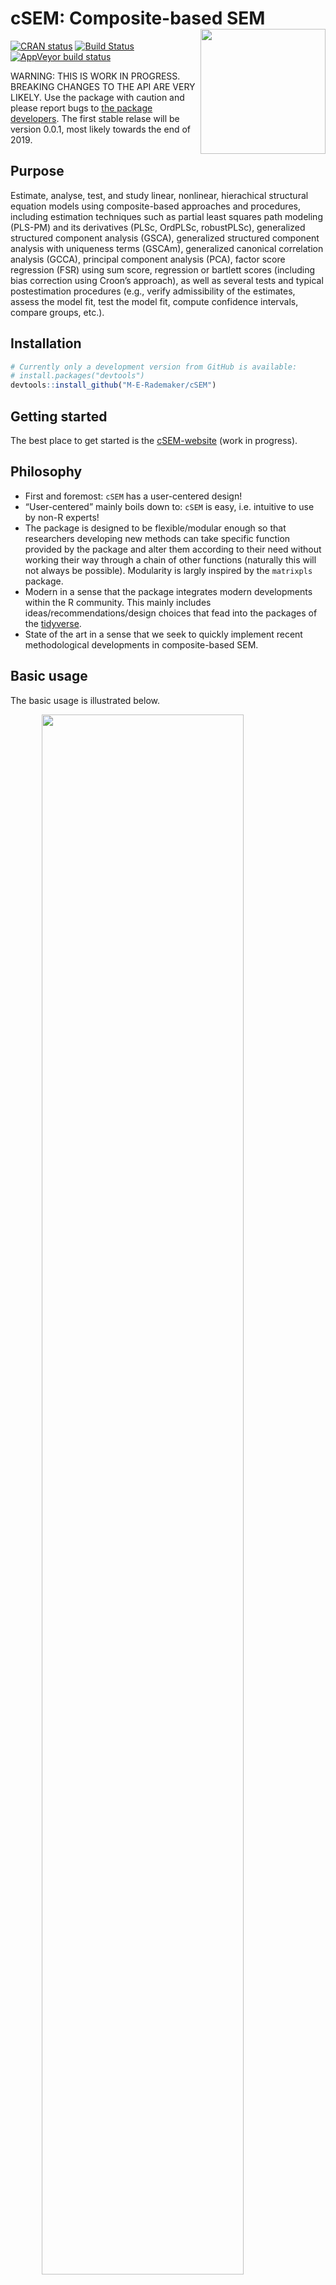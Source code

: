 
<!-- README.md is generated from README.Rmd. Please edit that file -->

# cSEM: Composite-based SEM <img src='man/figures/cSEMsticker.svg' align="right" height="200" /></a>

[![CRAN
status](https://www.r-pkg.org/badges/version/cSEM)](https://cran.r-project.org/package=cSEM)
[![Build
Status](https://travis-ci.com/M-E-Rademaker/cSEM.svg?branch=master)](https://travis-ci.com/M-E-Rademaker/cSEM)
[![AppVeyor build
status](https://ci.appveyor.com/api/projects/status/github/M-E-Rademaker/cSEM?branch=master&svg=true)](https://ci.appveyor.com/project/M-E-Rademaker/csem)

WARNING: THIS IS WORK IN PROGRESS. BREAKING CHANGES TO THE API ARE VERY
LIKELY. Use the package with caution and please report bugs to [the
package
developers](mailto:manuel.rademaker@uni-wuerzburg.de;f.schuberth@utwente.nl).
The first stable relase will be version 0.0.1, most likely towards the
end of 2019.

## Purpose

Estimate, analyse, test, and study linear, nonlinear, hierachical
structural equation models using composite-based approaches and
procedures, including estimation techniques such as partial least
squares path modeling (PLS-PM) and its derivatives (PLSc, OrdPLSc,
robustPLSc), generalized structured component analysis (GSCA),
generalized structured component analysis with uniqueness terms (GSCAm),
generalized canonical correlation analysis (GCCA), principal component
analysis (PCA), factor score regression (FSR) using sum score,
regression or bartlett scores (including bias correction using Croon’s
approach), as well as several tests and typical postestimation
procedures (e.g., verify admissibility of the estimates, assess the
model fit, test the model fit, compute confidence intervals, compare
groups, etc.).

## Installation

``` r
# Currently only a development version from GitHub is available:
# install.packages("devtools")
devtools::install_github("M-E-Rademaker/cSEM")
```

## Getting started

The best place to get started is the
[cSEM-website](https://m-e-rademaker.github.io/cSEM/) (work in
progress).

## Philosophy

  - First and foremost: `cSEM` has a user-centered design\!
  - “User-centered” mainly boils down to: `cSEM` is easy, i.e. intuitive
    to use by non-R experts\!
    <!--  - There is one central function called `csem()` that provides default choices -->
    <!--    for most of its arguments (similarity to the `sem()` and `cfa()` functions of the [lavaan](http://lavaan.ugent.be/)  -->
    <!--    package is intended). --> <!-- -  -->
    <!--  - cSEM is Well documented (vignettes, HTML output, a website, (eventually) intro course(s) and cheatsheets) -->
    <!--  - Structured output/results  that aims to be "easy"" in a sense that it is -->
    <!--      - ... descriptive/verbose -->
    <!--      - ... (eventually) easy to export to other environments such as MS Word, Latex files etc. (exportability) -->
    <!--      - ... (eventually) easy to migrate from/to/between other PLS/VB/CB-based systems (lavaan, semPLS, ADANCO, SmartPLS) -->
  - The package is designed to be flexible/modular enough so that
    researchers developing new methods can take specific function
    provided by the package and alter them according to their need
    without working their way through a chain of other functions
    (naturally this will not always be possible). Modularity is largly
    inspired by the `matrixpls` package.
  - Modern in a sense that the package integrates modern developments
    within the R community. This mainly includes
    ideas/recommendations/design choices that fead into the packages of
    the [tidyverse](https://github.com/tidyverse/tidyverse).
  - State of the art in a sense that we seek to quickly implement recent
    methodological developments in composite-based SEM.

## Basic usage

The basic usage is illustrated below.

<img src="man/figures/api.png" width="80%" style="display: block; margin: auto;" />

Usully, using `cSEM` is the same 3 step procedure:

> 1.  Pick a dataset and specify a model using [lavaan
>     syntax](http://lavaan.ugent.be/tutorial/syntax1.html)
> 2.  Use `csem()`
> 3.  Apply one of the postestimation functions listed below on the
>     resulting object.

## Postestimation functions

Currently we have five major postestimation verbs:

  - `assess()` : assess the model using common quality criteria
  - `infer()` : calculate common inferencial quantities (e.g, standard
    errors)
  - `predict()` : predict indicator values (not yet implemented)
  - `summarize()` : summarize the results
  - `verify()` : verify admissibility of the estimates

Tests are performed by using the test family of functions. Currently the
following tests are implemented:

  - `testOMF()` : performs a test for overall model fit
  - `testMICOM()` : performs a test for composite measurement invariance
  - `testMGD` : performs several test to assess multi-group differences
  - `testHausman()` : performs the regression-based Hausman test to test
    for endogeneity.

All functions require a `cSEMResults` object.

## Example

Models are defined using [lavaan
syntax](http://lavaan.ugent.be/tutorial/syntax1.html) with some slight
modifications (see the [Specifying a
model](https://m-e-rademaker.github.io/cSEM/articles/cSEM.html#using-csem)
section on the [cSEM-website](https://m-e-rademaker.github.io/cSEM/)).
For illustration we use the build-in and well-known `satisfaction`
dataset.

``` r
require(cSEM)
    
## Note: The operator "<~" tells cSEM that the construct to its left is modelled
##       as a composite.
##       The operator "=~" tells cSEM that the construct to its left is modelled
##       as a common factor.
##       The operator "~" tells cSEM which are the dependent (left-hand side) and
##       independent variables (right-hand side).
    
model <- "
# Structural model
EXPE ~ IMAG
QUAL ~ EXPE
VAL  ~ EXPE + QUAL
SAT  ~ IMAG + EXPE + QUAL + VAL 
LOY  ~ IMAG + SAT

# Composite model
IMAG <~ imag1 + imag2 + imag3
EXPE <~ expe1 + expe2 + expe3 
QUAL <~ qual1 + qual2 + qual3 + qual4 + qual5
VAL  <~ val1  + val2  + val3

# Reflective measurement model
SAT  =~ sat1  + sat2  + sat3  + sat4
LOY  =~ loy1  + loy2  + loy3  + loy4
"
```

The estimation is conducted using the `csem()` function.

``` r
# Estimate using defaults
res <- csem(.data = satisfaction, .model = model)
res
```

    ## ________________________________________________________________________________
    ## ----------------------------------- Overview -----------------------------------
    ## 
    ## Estimation was successful.
    ## 
    ## The result is a list of class cSEMResults with list elements:
    ## 
    ##  - Estimates
    ##  - Information
    ## 
    ## To get an overview or help type:
    ## 
    ##  - ?cSEMResults
    ##  - str(<object-name>)
    ##  - listviewer::jsondedit(<object-name>, mode = 'view')
    ## 
    ## If you wish to access the list elements directly type e.g. 
    ## 
    ##  - <object-name>$Estimates
    ## 
    ## Available postestimation commands:
    ## 
    ##  - assess(<object-name>)
    ##  - infer(<object-name)
    ##  - predict(<object-name>)
    ##  - summarize(<object-name>)
    ##  - verify(<object-name>)
    ## ________________________________________________________________________________

This is equal to:

``` r
csem(
   .data                        = satisfaction,
   .model                       = model,
   .approach_cor_robust         = "none",
   .approach_nl                 = "sequential",
   .approach_paths              = "OLS",
   .approach_weights            = "PLS-PM",
   .conv_criterion              = "diff_absolute",
   .disattenuate                = TRUE,
   .dominant_indicators         = NULL,
   .estimate_structural         = TRUE,
   .id                          = NULL,
   .iter_max                    = 100,
   .normality                   = FALSE,
   .PLS_approach_cf             = "dist_squared_euclid",
   .PLS_ignore_structural_model = FALSE,
   .PLS_modes                   = NULL,
   .PLS_weight_scheme_inner     = "path",
   .reliabilities               = NULL,
   .starting_values             = NULL,
   .tolerance                   = 1e-05,
   .resample_method             = "none", 
   .resample_method2            = "none",
   .R                           = 499,
   .R2                          = 199,
   .handle_inadmissibles        = "drop",
   .user_funs                   = NULL,
   .eval_plan                   = "sequential",
   .seed                        = NULL,
   .sign_change_option          = "none"
    )
```

The result is always a named list of class `cSEMResults`.

To access list elements use `$`:

``` r
res$Estimates$Loading_estimates 
res$Information$Model
```

A usefule tool to examine a list is the [listviewer
package](https://github.com/timelyportfolio/listviewer). If you are new
to `cSEM` this might be a good way to familiarize yourself with the
structure of a `cSEMResults` object.

``` r
listviewer::jsonedit(res, mode = "view") # requires the listviewer package.
```

Apply postestimation functions:

``` r
## Get a summary
summarize(res) 
```

    ## ________________________________________________________________________________
    ## ----------------------------------- Overview -----------------------------------
    ## 
    ##  General information:
    ##  ------------------------
    ##  Estimation status                = Ok
    ##  Number of observations           = 250
    ##  Weight estimator                 = PLS-PM
    ##  Inner weighting scheme           = path
    ##  Type of indicator correlation    = Bravais-Pearson
    ##  Path model estimator             = OLS
    ##  Second order approach            = NA
    ##  Type of path model               = Linear
    ##  Disattenuated                    = Yes (PLSc)
    ## 
    ##  Construct details:
    ##  ------------------
    ##  Name  Modeled as     Order         Mode 
    ## 
    ##  IMAG  Composite      First order   modeB
    ##  EXPE  Composite      First order   modeB
    ##  QUAL  Composite      First order   modeB
    ##  VAL   Composite      First order   modeB
    ##  SAT   Common factor  First order   modeA
    ##  LOY   Common factor  First order   modeA
    ## 
    ## ----------------------------------- Estimates ----------------------------------
    ## 
    ## Estimated path coefficients:
    ## ============================
    ##   Path           Estimate  Std. error   t-stat.   p-value
    ##   EXPE ~ IMAG      0.4714          NA        NA        NA
    ##   QUAL ~ EXPE      0.8344          NA        NA        NA
    ##   VAL ~ EXPE       0.0457          NA        NA        NA
    ##   VAL ~ QUAL       0.7013          NA        NA        NA
    ##   SAT ~ IMAG       0.2450          NA        NA        NA
    ##   SAT ~ EXPE      -0.0172          NA        NA        NA
    ##   SAT ~ QUAL       0.2215          NA        NA        NA
    ##   SAT ~ VAL        0.5270          NA        NA        NA
    ##   LOY ~ IMAG       0.1819          NA        NA        NA
    ##   LOY ~ SAT        0.6283          NA        NA        NA
    ## 
    ## Estimated loadings:
    ## ===================
    ##   Loading          Estimate  Std. error   t-stat.   p-value
    ##   IMAG =~ imag1      0.6306          NA        NA        NA
    ##   IMAG =~ imag2      0.9246          NA        NA        NA
    ##   IMAG =~ imag3      0.9577          NA        NA        NA
    ##   EXPE =~ expe1      0.7525          NA        NA        NA
    ##   EXPE =~ expe2      0.9348          NA        NA        NA
    ##   EXPE =~ expe3      0.7295          NA        NA        NA
    ##   QUAL =~ qual1      0.7861          NA        NA        NA
    ##   QUAL =~ qual2      0.9244          NA        NA        NA
    ##   QUAL =~ qual3      0.7560          NA        NA        NA
    ##   QUAL =~ qual4      0.7632          NA        NA        NA
    ##   QUAL =~ qual5      0.7834          NA        NA        NA
    ##   VAL =~ val1        0.9518          NA        NA        NA
    ##   VAL =~ val2        0.8056          NA        NA        NA
    ##   VAL =~ val3        0.6763          NA        NA        NA
    ##   SAT =~ sat1        0.9243          NA        NA        NA
    ##   SAT =~ sat2        0.8813          NA        NA        NA
    ##   SAT =~ sat3        0.7127          NA        NA        NA
    ##   SAT =~ sat4        0.7756          NA        NA        NA
    ##   LOY =~ loy1        0.9097          NA        NA        NA
    ##   LOY =~ loy2        0.5775          NA        NA        NA
    ##   LOY =~ loy3        0.9043          NA        NA        NA
    ##   LOY =~ loy4        0.4917          NA        NA        NA
    ## 
    ## Estimated weights:
    ## ==================
    ##   Weights          Estimate  Std. error   t-stat.   p-value
    ##   IMAG <~ imag1      0.0156          NA        NA        NA
    ##   IMAG <~ imag2      0.4473          NA        NA        NA
    ##   IMAG <~ imag3      0.6020          NA        NA        NA
    ##   EXPE <~ expe1      0.2946          NA        NA        NA
    ##   EXPE <~ expe2      0.6473          NA        NA        NA
    ##   EXPE <~ expe3      0.2374          NA        NA        NA
    ##   QUAL <~ qual1      0.2370          NA        NA        NA
    ##   QUAL <~ qual2      0.4712          NA        NA        NA
    ##   QUAL <~ qual3      0.1831          NA        NA        NA
    ##   QUAL <~ qual4      0.1037          NA        NA        NA
    ##   QUAL <~ qual5      0.2049          NA        NA        NA
    ##   VAL <~ val1        0.7163          NA        NA        NA
    ##   VAL <~ val2        0.2202          NA        NA        NA
    ##   VAL <~ val3        0.2082          NA        NA        NA
    ##   SAT <~ sat1        0.3209          NA        NA        NA
    ##   SAT <~ sat2        0.3059          NA        NA        NA
    ##   SAT <~ sat3        0.2474          NA        NA        NA
    ##   SAT <~ sat4        0.2692          NA        NA        NA
    ##   LOY <~ loy1        0.3834          NA        NA        NA
    ##   LOY <~ loy2        0.2434          NA        NA        NA
    ##   LOY <~ loy3        0.3812          NA        NA        NA
    ##   LOY <~ loy4        0.2073          NA        NA        NA
    ## 
    ## Estimated indicator correlations:
    ## =================================
    ##   Correlation       Estimate  Std. error   t-stat.   p-value
    ##   imag1 ~~ imag2      0.6437          NA        NA        NA
    ##   imag1 ~~ imag3      0.5433          NA        NA        NA
    ##   imag2 ~~ imag3      0.7761          NA        NA        NA
    ##   expe1 ~~ expe2      0.5353          NA        NA        NA
    ##   expe1 ~~ expe3      0.4694          NA        NA        NA
    ##   expe2 ~~ expe3      0.5467          NA        NA        NA
    ##   qual1 ~~ qual2      0.6053          NA        NA        NA
    ##   qual1 ~~ qual3      0.5406          NA        NA        NA
    ##   qual1 ~~ qual4      0.5662          NA        NA        NA
    ##   qual1 ~~ qual5      0.5180          NA        NA        NA
    ##   qual2 ~~ qual3      0.6187          NA        NA        NA
    ##   qual2 ~~ qual4      0.6517          NA        NA        NA
    ##   qual2 ~~ qual5      0.6291          NA        NA        NA
    ##   qual3 ~~ qual4      0.4752          NA        NA        NA
    ##   qual3 ~~ qual5      0.5074          NA        NA        NA
    ##   qual4 ~~ qual5      0.6402          NA        NA        NA
    ##   val1 ~~ val2        0.6344          NA        NA        NA
    ##   val1 ~~ val3        0.4602          NA        NA        NA
    ##   val2 ~~ val3        0.6288          NA        NA        NA
    ## 
    ## ------------------------------------ Effects -----------------------------------
    ## 
    ## Estimated total effects:
    ## ========================
    ##   Total effect    Estimate  Std. error   t-stat.   p-value
    ##   EXPE ~ IMAG       0.4714          NA        NA        NA
    ##   QUAL ~ IMAG       0.3933          NA        NA        NA
    ##   QUAL ~ EXPE       0.8344          NA        NA        NA
    ##   VAL ~ IMAG        0.2974          NA        NA        NA
    ##   VAL ~ EXPE        0.6309          NA        NA        NA
    ##   VAL ~ QUAL        0.7013          NA        NA        NA
    ##   SAT ~ IMAG        0.4807          NA        NA        NA
    ##   SAT ~ EXPE        0.5001          NA        NA        NA
    ##   SAT ~ QUAL        0.5911          NA        NA        NA
    ##   SAT ~ VAL         0.5270          NA        NA        NA
    ##   LOY ~ IMAG        0.4840          NA        NA        NA
    ##   LOY ~ EXPE        0.3142          NA        NA        NA
    ##   LOY ~ QUAL        0.3714          NA        NA        NA
    ##   LOY ~ VAL         0.3311          NA        NA        NA
    ##   LOY ~ SAT         0.6283          NA        NA        NA
    ## 
    ## Estimated indirect effects:
    ## ===========================
    ##   Indirect effect    Estimate  Std. error   t-stat.   p-value
    ##   QUAL ~ IMAG          0.3933          NA        NA        NA
    ##   VAL ~ IMAG           0.2974          NA        NA        NA
    ##   VAL ~ EXPE           0.5852          NA        NA        NA
    ##   SAT ~ IMAG           0.2357          NA        NA        NA
    ##   SAT ~ EXPE           0.5173          NA        NA        NA
    ##   SAT ~ QUAL           0.3696          NA        NA        NA
    ##   LOY ~ IMAG           0.3020          NA        NA        NA
    ##   LOY ~ EXPE           0.3142          NA        NA        NA
    ##   LOY ~ QUAL           0.3714          NA        NA        NA
    ##   LOY ~ VAL            0.3311          NA        NA        NA
    ## ________________________________________________________________________________

``` r
## Verify admissibility of the results
verify(res) 
```

    ## ________________________________________________________________________________
    ## 
    ## Verify admissibility:
    ## 
    ##   admissible
    ## 
    ## Details:
    ## 
    ##   Code   Status    Description
    ##   1      ok        Convergence achieved                                   
    ##   2      ok        All absolute standardized loading estimates <= 1       
    ##   3      ok        Construct VCV is positive semi-definite                
    ##   4      ok        All reliability estimates <= 1                         
    ##   5      ok        Model-implied indicator VCV is positive semi-definite  
    ## ________________________________________________________________________________

``` r
# ## Test overall model fit
testOMF(res, .verbose = FALSE)
```

    ## ________________________________________________________________________________
    ## --------- Test for overall model fit based on Beran & Srivastava (1985) --------
    ## 
    ## Null hypothesis:
    ## 
    ##                                       +------------------------------------------------------------+
    ##                                       |                                                            |
    ##                                       |   H0: Population indicator covariance matrix is equal to   |
    ##                                       |   model-implied indicator covariance matrix.               |
    ##                                       |                                                            |
    ##                                       +------------------------------------------------------------+
    ## 
    ## Test statistic and critical value: 
    ## 
    ##                                      Critical value
    ##  Distance measure    Test statistic    95%   
    ##  dG                      0.6493      0.3202  
    ##  SRMR                    0.0940      0.0515  
    ##  dL                      2.2340      0.6718  
    ##  
    ## 
    ## Decision: 
    ## 
    ##                          Significance level
    ##  Distance measure          95%   
    ##  dG                      reject  
    ##  SRMR                    reject  
    ##  dL                      reject  
    ##  
    ## Additonal information:
    ## 
    ##  Out of 499 bootstrap replications 475 are admissible.
    ##  See ?verify() for what constitutes an inadmissible result.
    ## 
    ##  The seed used was: -758394284
    ## ________________________________________________________________________________

``` r
## Assess the model
assess(res)
```

    ## ________________________________________________________________________________
    ## 
    ##  Construct        AVE          RhoC      RhoC_weighted      R2      
    ##  SAT            0.6851        0.8938        0.9051        0.7624    
    ##  LOY            0.5552        0.8011        0.8761        0.5868    
    ## 
    ##  Construct      R2_adj         RhoT      RhoT_weighted
    ##  SAT            0.7585        0.8940        0.8869    
    ##  LOY            0.5834        0.8194        0.7850    
    ## 
    ## --------------------------- Distance and fit measures --------------------------
    ## 
    ##  Geodesic distance           = 0.6493432
    ##  Squared Euclidian distance  = 2.23402
    ##  ML distance                 = 2.921932
    ## 
    ##  CFI          = 0.8573048
    ##  GFI          = 0.9642375
    ##  IFI          = 0.8593711
    ##  NFI          = 0.8229918
    ##  NNFI         = 0.8105598
    ##  RMSEA        = 0.1130338
    ##  RMS_theta    = 0.05069299
    ##  SRMR         = 0.09396871
    ## 
    ##  Degrees of freedom    = 174
    ## 
    ## ----------------------- Variance inflation factors (VIFs) ----------------------
    ## 
    ##   Dependent construct: 'VAL'
    ## 
    ##  Independent construct    VIF value 
    ##  EXPE                      3.2928   
    ##  QUAL                      3.2928   
    ##  IMAG                      0.0000   
    ##  VAL                       0.0000   
    ##  SAT                       0.0000   
    ## 
    ##   Dependent construct: 'SAT'
    ## 
    ##  Independent construct    VIF value 
    ##  EXPE                      3.2985   
    ##  QUAL                      4.4151   
    ##  IMAG                      1.7280   
    ##  VAL                       2.6726   
    ##  SAT                       0.0000   
    ## 
    ##   Dependent construct: 'LOY'
    ## 
    ##  Independent construct    VIF value 
    ##  EXPE                      0.0000   
    ##  QUAL                      0.0000   
    ##  IMAG                      1.9345   
    ##  VAL                       0.0000   
    ##  SAT                       1.9345   
    ## 
    ## --------------------------- Effect sizes (f_squared) ---------------------------
    ## 
    ##   Dependent construct: 'EXPE'
    ## 
    ##  Independent construct   Effect size
    ##  IMAG                      0.2856   
    ## 
    ##   Dependent construct: 'QUAL'
    ## 
    ##  Independent construct   Effect size
    ##  EXPE                      2.2928   
    ## 
    ##   Dependent construct: 'VAL'
    ## 
    ##  Independent construct   Effect size
    ##  EXPE                      0.0014   
    ##  QUAL                      0.3301   
    ## 
    ##   Dependent construct: 'SAT'
    ## 
    ##  Independent construct   Effect size
    ##  IMAG                      0.1462   
    ##  EXPE                      0.0004   
    ##  QUAL                      0.0468   
    ##  VAL                       0.4373   
    ## 
    ##   Dependent construct: 'LOY'
    ## 
    ##  Independent construct   Effect size
    ##  IMAG                      0.0414   
    ##  SAT                       0.4938   
    ## 
    ## ------------------------------ Validity assessment -----------------------------
    ## 
    ##  Heterotrait-montrait ratio of correlation matrix (HTMT matrix)
    ## 
    ##           SAT LOY
    ## SAT 0.0000000   0
    ## LOY 0.7432489   0
    ## 
    ## 
    ##  Fornell-Larcker matrix
    ## 
    ##           SAT       LOY
    ## SAT 0.6851491 0.5696460
    ## LOY 0.5696460 0.5551718
    ## 
    ## 
    ##  Redundancy analysis
    ## 
    ##  Construct       Value    
    ##  IMAG           0.9750    
    ##  EXPE           0.9873    
    ##  QUAL           0.9909    
    ##  VAL            0.9744    
    ## ________________________________________________________________________________

#### Resampling and Inference

By default no inferential quantities are calculated since most
composite-based estimators have no closed-form expressions for standard
errors. Some closed form standard error are implemented, however, this
feature is still rather preliminary. It is therefore recommoned to use
resampling instead. `cSEM` mostly relies on the `bootstrap` procedure
(although `jackknife` is implemented as well) to estimate standard
errors, test statistics, and critical quantiles.

`cSEM` offers two ways to compute resamples:

1.  Setting `.resample_method` to `"jackkinfe"` or `"bootstrap"` and
    subsequently using postestimation functions `summarize()` or
    `infer()`.
2.  The same result is achieved by passing a `cSEMResults` object to
    `resamplecSEMResults()` and subsequently using postestimation
    functions `summarize()` or `infer()`.

<!-- end list -->

``` r
# Setting `.resample_method`
b1 <- csem(.data = satisfaction, .model = model, .resample_method = "bootstrap")
b2 <- resamplecSEMResults(res)
```

Now `summarize()` shows inferencial quantities as well:

``` r
summarize(b1)
```

    ## ________________________________________________________________________________
    ## ----------------------------------- Overview -----------------------------------
    ## 
    ##  General information:
    ##  ------------------------
    ##  Estimation status                = Ok
    ##  Number of observations           = 250
    ##  Weight estimator                 = PLS-PM
    ##  Inner weighting scheme           = path
    ##  Type of indicator correlation    = Bravais-Pearson
    ##  Path model estimator             = OLS
    ##  Second order approach            = NA
    ##  Type of path model               = Linear
    ##  Disattenuated                    = Yes (PLSc)
    ## 
    ##  Resample information:
    ##  ---------------------
    ##  Resample methode                 = bootstrap
    ##  Number of resamples              = 499
    ##  Number of admissible results     = 485
    ##  Approach to handle inadmissibles = drop
    ##  Sign change option               = none
    ##  Random seed                      = -1476110302
    ## 
    ##  Construct details:
    ##  ------------------
    ##  Name  Modeled as     Order         Mode 
    ## 
    ##  IMAG  Composite      First order   modeB
    ##  EXPE  Composite      First order   modeB
    ##  QUAL  Composite      First order   modeB
    ##  VAL   Composite      First order   modeB
    ##  SAT   Common factor  First order   modeA
    ##  LOY   Common factor  First order   modeA
    ## 
    ## ----------------------------------- Estimates ----------------------------------
    ## 
    ## Estimated path coefficients:
    ## ============================
    ##                                                              CI_percentile   
    ##   Path           Estimate  Std. error   t-stat.   p-value         95%        
    ##   EXPE ~ IMAG      0.4714      0.0607    7.7601    0.0000 [ 0.3485; 0.5900 ] 
    ##   QUAL ~ EXPE      0.8344      0.0220   37.9301    0.0000 [ 0.7881; 0.8731 ] 
    ##   VAL ~ EXPE       0.0457      0.0811    0.5637    0.5730 [-0.1138; 0.2098 ] 
    ##   VAL ~ QUAL       0.7013      0.0780    8.9881    0.0000 [ 0.5478; 0.8348 ] 
    ##   SAT ~ IMAG       0.2450      0.0551    4.4498    0.0000 [ 0.1353; 0.3568 ] 
    ##   SAT ~ EXPE      -0.0172      0.0773   -0.2230    0.8236 [-0.1727; 0.1287 ] 
    ##   SAT ~ QUAL       0.2215      0.1085    2.0418    0.0412 [ 0.0378; 0.4536 ] 
    ##   SAT ~ VAL        0.5270      0.0894    5.8968    0.0000 [ 0.3473; 0.6909 ] 
    ##   LOY ~ IMAG       0.1819      0.0779    2.3351    0.0195 [ 0.0347; 0.3345 ] 
    ##   LOY ~ SAT        0.6283      0.0797    7.8785    0.0000 [ 0.4663; 0.7880 ] 
    ## 
    ## Estimated loadings:
    ## ===================
    ##                                                                CI_percentile   
    ##   Loading          Estimate  Std. error   t-stat.   p-value         95%        
    ##   IMAG =~ imag1      0.6306      0.0991    6.3650    0.0000 [ 0.4274; 0.7989 ] 
    ##   IMAG =~ imag2      0.9246      0.0396   23.3448    0.0000 [ 0.8307; 0.9813 ] 
    ##   IMAG =~ imag3      0.9577      0.0292   32.8379    0.0000 [ 0.8851; 0.9919 ] 
    ##   EXPE =~ expe1      0.7525      0.0758    9.9285    0.0000 [ 0.5845; 0.8854 ] 
    ##   EXPE =~ expe2      0.9348      0.0280   33.4242    0.0000 [ 0.8604; 0.9715 ] 
    ##   EXPE =~ expe3      0.7295      0.0737    9.9017    0.0000 [ 0.5643; 0.8482 ] 
    ##   QUAL =~ qual1      0.7861      0.0632   12.4305    0.0000 [ 0.6510; 0.8942 ] 
    ##   QUAL =~ qual2      0.9244      0.0231   40.0011    0.0000 [ 0.8683; 0.9589 ] 
    ##   QUAL =~ qual3      0.7560      0.0626   12.0854    0.0000 [ 0.6050; 0.8478 ] 
    ##   QUAL =~ qual4      0.7632      0.0522   14.6221    0.0000 [ 0.6547; 0.8523 ] 
    ##   QUAL =~ qual5      0.7834      0.0458   17.1020    0.0000 [ 0.6806; 0.8644 ] 
    ##   VAL =~ val1        0.9518      0.0225   42.3964    0.0000 [ 0.8966; 0.9851 ] 
    ##   VAL =~ val2        0.8056      0.0648   12.4405    0.0000 [ 0.6561; 0.9076 ] 
    ##   VAL =~ val3        0.6763      0.0762    8.8695    0.0000 [ 0.5099; 0.8064 ] 
    ##   SAT =~ sat1        0.9243      0.0224   41.2588    0.0000 [ 0.8758; 0.9626 ] 
    ##   SAT =~ sat2        0.8813      0.0292   30.1861    0.0000 [ 0.8186; 0.9288 ] 
    ##   SAT =~ sat3        0.7127      0.0542   13.1430    0.0000 [ 0.6096; 0.8057 ] 
    ##   SAT =~ sat4        0.7756      0.0502   15.4361    0.0000 [ 0.6618; 0.8598 ] 
    ##   LOY =~ loy1        0.9097      0.0534   17.0268    0.0000 [ 0.7814; 0.9857 ] 
    ##   LOY =~ loy2        0.5775      0.0879    6.5710    0.0000 [ 0.3750; 0.7278 ] 
    ##   LOY =~ loy3        0.9043      0.0450   20.1058    0.0000 [ 0.7933; 0.9693 ] 
    ##   LOY =~ loy4        0.4917      0.0959    5.1301    0.0000 [ 0.3259; 0.6784 ] 
    ## 
    ## Estimated weights:
    ## ==================
    ##                                                                CI_percentile   
    ##   Weights          Estimate  Std. error   t-stat.   p-value         95%        
    ##   IMAG <~ imag1      0.0156      0.1133    0.1381    0.8902 [-0.2009; 0.2441 ] 
    ##   IMAG <~ imag2      0.4473      0.1506    2.9699    0.0030 [ 0.1724; 0.7465 ] 
    ##   IMAG <~ imag3      0.6020      0.1402    4.2954    0.0000 [ 0.2941; 0.8290 ] 
    ##   EXPE <~ expe1      0.2946      0.1146    2.5711    0.0101 [ 0.0714; 0.5187 ] 
    ##   EXPE <~ expe2      0.6473      0.0864    7.4898    0.0000 [ 0.4479; 0.7962 ] 
    ##   EXPE <~ expe3      0.2374      0.0924    2.5683    0.0102 [ 0.0525; 0.4016 ] 
    ##   QUAL <~ qual1      0.2370      0.0878    2.7001    0.0069 [ 0.0837; 0.4210 ] 
    ##   QUAL <~ qual2      0.4712      0.0807    5.8428    0.0000 [ 0.3073; 0.6229 ] 
    ##   QUAL <~ qual3      0.1831      0.0805    2.2753    0.0229 [ 0.0128; 0.3219 ] 
    ##   QUAL <~ qual4      0.1037      0.0584    1.7753    0.0759 [-0.0163; 0.2231 ] 
    ##   QUAL <~ qual5      0.2049      0.0653    3.1366    0.0017 [ 0.0663; 0.3200 ] 
    ##   VAL <~ val1        0.7163      0.0960    7.4654    0.0000 [ 0.5175; 0.8778 ] 
    ##   VAL <~ val2        0.2202      0.0932    2.3632    0.0181 [ 0.0616; 0.4116 ] 
    ##   VAL <~ val3        0.2082      0.0570    3.6499    0.0003 [ 0.1020; 0.3286 ] 
    ##   SAT <~ sat1        0.3209      0.0159   20.2190    0.0000 [ 0.2964; 0.3537 ] 
    ##   SAT <~ sat2        0.3059      0.0142   21.4725    0.0000 [ 0.2842; 0.3396 ] 
    ##   SAT <~ sat3        0.2474      0.0110   22.4270    0.0000 [ 0.2257; 0.2674 ] 
    ##   SAT <~ sat4        0.2692      0.0121   22.2020    0.0000 [ 0.2470; 0.2921 ] 
    ##   LOY <~ loy1        0.3834      0.0270   14.1988    0.0000 [ 0.3308; 0.4386 ] 
    ##   LOY <~ loy2        0.2434      0.0315    7.7216    0.0000 [ 0.1697; 0.2943 ] 
    ##   LOY <~ loy3        0.3812      0.0278   13.6928    0.0000 [ 0.3263; 0.4352 ] 
    ##   LOY <~ loy4        0.2073      0.0354    5.8602    0.0000 [ 0.1430; 0.2758 ] 
    ## 
    ## Estimated indicator correlations:
    ## =================================
    ##                                                                 CI_percentile   
    ##   Correlation       Estimate  Std. error   t-stat.   p-value         95%        
    ##   imag1 ~~ imag2      0.6437      0.0665    9.6842    0.0000 [ 0.5028; 0.7552 ] 
    ##   imag1 ~~ imag3      0.5433      0.0693    7.8419    0.0000 [ 0.4081; 0.6755 ] 
    ##   imag2 ~~ imag3      0.7761      0.0398   19.4943    0.0000 [ 0.6867; 0.8428 ] 
    ##   expe1 ~~ expe2      0.5353      0.0597    8.9638    0.0000 [ 0.4153; 0.6483 ] 
    ##   expe1 ~~ expe3      0.4694      0.0590    7.9547    0.0000 [ 0.3600; 0.5871 ] 
    ##   expe2 ~~ expe3      0.5467      0.0603    9.0630    0.0000 [ 0.4237; 0.6608 ] 
    ##   qual1 ~~ qual2      0.6053      0.0547   11.0726    0.0000 [ 0.5038; 0.7063 ] 
    ##   qual1 ~~ qual3      0.5406      0.0577    9.3766    0.0000 [ 0.4212; 0.6483 ] 
    ##   qual1 ~~ qual4      0.5662      0.0637    8.8934    0.0000 [ 0.4389; 0.6822 ] 
    ##   qual1 ~~ qual5      0.5180      0.0654    7.9173    0.0000 [ 0.3984; 0.6454 ] 
    ##   qual2 ~~ qual3      0.6187      0.0559   11.0663    0.0000 [ 0.4944; 0.7066 ] 
    ##   qual2 ~~ qual4      0.6517      0.0617   10.5605    0.0000 [ 0.5222; 0.7639 ] 
    ##   qual2 ~~ qual5      0.6291      0.0565   11.1275    0.0000 [ 0.5160; 0.7372 ] 
    ##   qual3 ~~ qual4      0.4752      0.0650    7.3052    0.0000 [ 0.3383; 0.5815 ] 
    ##   qual3 ~~ qual5      0.5074      0.0612    8.2965    0.0000 [ 0.3872; 0.6249 ] 
    ##   qual4 ~~ qual5      0.6402      0.0567   11.2851    0.0000 [ 0.5178; 0.7344 ] 
    ##   val1 ~~ val2        0.6344      0.0542   11.7012    0.0000 [ 0.5274; 0.7331 ] 
    ##   val1 ~~ val3        0.4602      0.0738    6.2398    0.0000 [ 0.3113; 0.6053 ] 
    ##   val2 ~~ val3        0.6288      0.0642    9.7880    0.0000 [ 0.4912; 0.7417 ] 
    ## 
    ## ------------------------------------ Effects -----------------------------------
    ## 
    ## Estimated total effects:
    ## ========================
    ##                                                               CI_percentile   
    ##   Total effect    Estimate  Std. error   t-stat.   p-value         95%        
    ##   EXPE ~ IMAG       0.4714      0.0607    7.7601    0.0000 [ 0.3485; 0.5900 ] 
    ##   QUAL ~ IMAG       0.3933      0.0564    6.9697    0.0000 [ 0.2857; 0.5052 ] 
    ##   QUAL ~ EXPE       0.8344      0.0220   37.9301    0.0000 [ 0.7881; 0.8731 ] 
    ##   VAL ~ IMAG        0.2974      0.0569    5.2290    0.0000 [ 0.1910; 0.4176 ] 
    ##   VAL ~ EXPE        0.6309      0.0493   12.8002    0.0000 [ 0.5300; 0.7209 ] 
    ##   VAL ~ QUAL        0.7013      0.0780    8.9881    0.0000 [ 0.5478; 0.8348 ] 
    ##   SAT ~ IMAG        0.4807      0.0634    7.5787    0.0000 [ 0.3515; 0.6089 ] 
    ##   SAT ~ EXPE        0.5001      0.0576    8.6898    0.0000 [ 0.3954; 0.6061 ] 
    ##   SAT ~ QUAL        0.5911      0.0986    5.9959    0.0000 [ 0.4014; 0.7841 ] 
    ##   SAT ~ VAL         0.5270      0.0894    5.8968    0.0000 [ 0.3473; 0.6909 ] 
    ##   LOY ~ IMAG        0.4840      0.0656    7.3719    0.0000 [ 0.3462; 0.6153 ] 
    ##   LOY ~ EXPE        0.3142      0.0551    5.7018    0.0000 [ 0.2217; 0.4308 ] 
    ##   LOY ~ QUAL        0.3714      0.0849    4.3753    0.0000 [ 0.2327; 0.5663 ] 
    ##   LOY ~ VAL         0.3311      0.0768    4.3091    0.0000 [ 0.1921; 0.4920 ] 
    ##   LOY ~ SAT         0.6283      0.0797    7.8785    0.0000 [ 0.4663; 0.7880 ] 
    ## 
    ## Estimated indirect effects:
    ## ===========================
    ##                                                                  CI_percentile   
    ##   Indirect effect    Estimate  Std. error   t-stat.   p-value         95%        
    ##   QUAL ~ IMAG          0.3933      0.0564    6.9697    0.0000 [ 0.2857; 0.5052 ] 
    ##   VAL ~ IMAG           0.2974      0.0569    5.2290    0.0000 [ 0.1910; 0.4176 ] 
    ##   VAL ~ EXPE           0.5852      0.0671    8.7242    0.0000 [ 0.4541; 0.7008 ] 
    ##   SAT ~ IMAG           0.2357      0.0454    5.1939    0.0000 [ 0.1603; 0.3279 ] 
    ##   SAT ~ EXPE           0.5173      0.0724    7.1407    0.0000 [ 0.3912; 0.6591 ] 
    ##   SAT ~ QUAL           0.3696      0.0644    5.7423    0.0000 [ 0.2442; 0.4879 ] 
    ##   LOY ~ IMAG           0.3020      0.0514    5.8737    0.0000 [ 0.2111; 0.4118 ] 
    ##   LOY ~ EXPE           0.3142      0.0551    5.7018    0.0000 [ 0.2217; 0.4308 ] 
    ##   LOY ~ QUAL           0.3714      0.0849    4.3753    0.0000 [ 0.2327; 0.5663 ] 
    ##   LOY ~ VAL            0.3311      0.0768    4.3091    0.0000 [ 0.1921; 0.4920 ] 
    ## ________________________________________________________________________________

Several resample-based confidence intervals are implemented, see
`?infer()`:

``` r
infer(b1, .quantity = c("CI_standard_z", "CI_percentile")) # no print method yet
```

Both bootstrap and jackknife resampling support platform-independent
multiprocessing as well as setting random seeds via the [future
framework](https://github.com/HenrikBengtsson/future). For
multiprocessing simply set `.eval_plan = "multiprocess"` in which case
the maximum number of available cores is used if not on Windows. On
Windows as many separate R instances are opened in the backround as
there are cores available instead. Note that this naturally has some
overhead so for a small number of resamples multiprocessing will not
always be faster compared to sequential (single core) processing (the
default). Seeds are set via the `.seed` argument.

``` r
b <- csem(
  .data            = satisfaction,
  .model           = model, 
  .resample_method = "bootstrap",
  .R               = 999,
  .seed            = 98234,
  .eval_plan       = "multiprocess")
```
